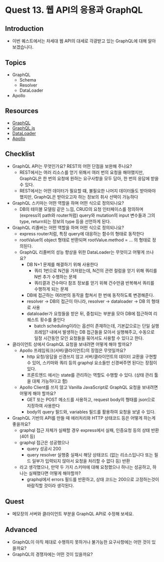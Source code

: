 # Quest 13. 웹 API의 응용과 GraphQL

## Introduction
* 이번 퀘스트에서는 차세대 웹 API의 대세로 각광받고 있는 GraphQL에 대해 알아보겠습니다.

## Topics
* GraphQL
  * Schema
  * Resolver
  * DataLoader
* Apollo

## Resources
* [GraphQL](https://graphql.org/)
* [GraphQL.js](http://graphql.org/graphql-js/)
* [DataLoader](https://github.com/facebook/dataloader)
* [Apollo](https://www.apollographql.com/)

## Checklist
* GraphQL API는 무엇인가요? REST의 어떤 단점을 보완해 주나요?
  - REST에서는 여러 리소스를 얻기 위해서 여러 번의 요청을 해야했지만, GraphQL은 한 번의 요청에 원하는 요구사항을 모두 담아, 한 번의 응답에 받을 수 있다.
  - REST에서는 어떤 데이터가 필요할 떄, 불필요한 나머지 데이터들도 받아와야 했지만, GraphQL은 받아오고자 하는 정보의 취사 선택이 가능하다
* GraphQL 스키마는 어떤 역할을 하며 어떤 식으로 정의되나요?
  - DB의 테이블 모델링 같은 느낌, CRUD의 요청 인터페이스를 정의하며 (express의 path와 router처럼) query와 mutation의 input 변수들과 그의 type, return되는 정보의 type 등을 선언하게 된다.
* GraphQL 리졸버는 어떤 역할을 하며 어떤 식으로 정의되나요?
  - express router처럼, 특정 query에 대응하는 함수의 형태로 동작한다
  - rootValue의 object 형태로 반환되며 rootValue.method = ... 의 형태로 정의된다.
  - GraphQL 리졸버의 성능 향상을 위한 DataLoader는 무엇이고 어떻게 쓰나요?
    - DB N+1 문제를 해결하기 위해 사용한다
      - 쿼리 1번으로 N건을 가져왔는데, N건의 관련 컬럼을 얻기 위해 쿼리를 N번 추가 수행하는 문제
      - 쿼리결과 건수마다 참조 정보를 얻기 위해 건수만큼 반복해서 쿼리를 수행하게 되는 문제
    - DB에 접근하는 여러번의 동작을 합쳐서 한 번에 동작하도록 변경해준다.
    - resolver -> DB의 접근이 아니라, resolver -> dataloader -> DB 의 형태로 사용
    - dataloader가 요청들을 받은 뒤, 중첩되는 부분을 모아 DB에 접근하여 리퀘스트 횟수를 줄인다
      - batch scheduling이라는 옵션이 존재하는데, 기본값으로는 단일 실행 프레임? 내에서 발생하는 DB 접근들을 모아서 실행해주고, 수동으로 일정 시간동안 모인 요청들을 묶어서도 사용할 수 있다고 한다.
* 클라이언트 상에서 GraphQL 요청을 보내려면 어떻게 해야 할까요?
  - Apollo 프레임워크(서버/클라이언트)의 장점은 무엇일까요?
    - http 요청/응답을 신경쓰지 않고 서버/클라이언트의 데이터 교환을 구현할 수 있어, 스키마와 쿼리 등의 graphql 요소들만 신경써주면 된다는 장점이 있다.
    - 프론트엔드 에서는 state를 관리하는 역할도 수행할 수 있다. (상태 관리 툴을 대체 가능하다고 함)
  - Apollo Client를 쓰지 않고 Vanilla JavaScript로 GraphQL 요청을 보내려면 어떻게 해야 할까요?
    - GET 또는 POST 메소드를 사용하고, request body의 형태를 json으로 지정하여 사용한다
    - body의 query 필드와, variables 필드를 활용하여 요청을 보낼 수 있다.
* GraphQL 기반의 API를 만들 때 에러처리와 HTTP 상태코드 등은 어떻게 하는게 좋을까요?
  - graphql 접근 자체가 실패할 경우 express에서 실패, 인증요청 등의 상태 반환 (401 등)
  - graphql 접근은 성공했으나
    - query 성공시 200
    - query resolver 실행중 실패시 해당 상태코드 (없는 리소스입니다 또는 필드 일부가 입력되지 않아서 요청을 처리할 수 없다 등) 반환
  - 라고 생각했으나, 만약 두 가지 스키마에 대해 요청했으나 하나는 성공하고, 하나는 실패했다면 어떻게 해야할까?
    - graphql에서 errors 필드를 반환하고, 상태 코드는 200으로 고정하는것이 바람직할 것이라 생각된다.

## Quest
* 메모장의 서버와 클라이언트 부분을 GraphQL API로 수정해 보세요.

## Advanced
* GraphQL이 아직 제대로 수행하지 못하거나 불가능한 요구사항에는 어떤 것이 있을까요?
* GraphQL의 경쟁자에는 어떤 것이 있을까요?
